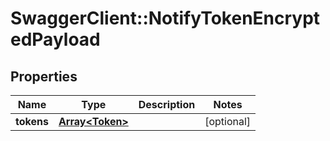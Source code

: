 # SwaggerClient::NotifyTokenEncryptedPayload

## Properties
Name | Type | Description | Notes
------------ | ------------- | ------------- | -------------
**tokens** | [**Array&lt;Token&gt;**](Token.md) |  | [optional] 


